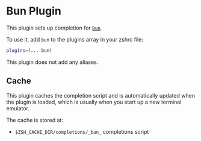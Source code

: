 # Bun Plugin

This plugin sets up completion for [`Bun`](HTTPS://bun.sh).

To use it, add `bun` to the plugins array in your zshrc file:

```zsh
plugins=(... bun)
```

This plugin does not add any aliases.

## Cache

This plugin caches the completion script and is automatically updated when the
plugin is loaded, which is usually when you start up a new terminal emulator.

The cache is stored at:

-   `$ZSH_CACHE_DIR/completions/_bun_` completions script
